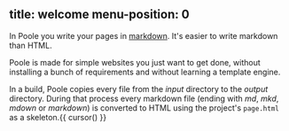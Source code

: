 title: welcome
menu-position: 0
---
In Poole you write your pages in [markdown][md]. It's easier to write
markdown than HTML.

Poole is made for simple websites you just want to get done, without installing
a bunch of requirements and without learning a template engine.

In a build, Poole copies every file from the *input* directory to the *output*
directory. During that process every markdown file (ending with *md*, *mkd*,
*mdown* or *markdown*) is converted to HTML using the project's `page.html`
as a skeleton.{{ cursor() }}

[md]: http://daringfireball.net/projects/markdown/
